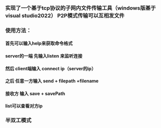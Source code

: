 ### 实现了一个基于tcp协议的子网内文件传输工具（windows版基于visual studio2022） P2P模式传输可以互相发文件
### 使用方法：
#### 首先可以输入help来获取命令格式
#### server的一端 先输入listen 来监听连接
#### 然后 client端输入 connect ip（server的ip）
#### 之后 任意一方输入 send + filepath +filename 
#### 接收方 输入 save + savePath 
#### list可以查看对方ip
### 半双工模式

